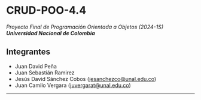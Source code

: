 # CRUD-POO-4.4
_Proyecto Final de Programación Orientada a Objetos (2024-1S)_
***Universidad Nacional de Colombia***

## Integrantes
- Juan David Peña
- Juan Sebastián Ramirez
- Jesús David Sánchez Cobos (jesanchezco@unal.edu.co)
- Juan Camilo Vergara (juvergarat@unal.edu.co)

---
